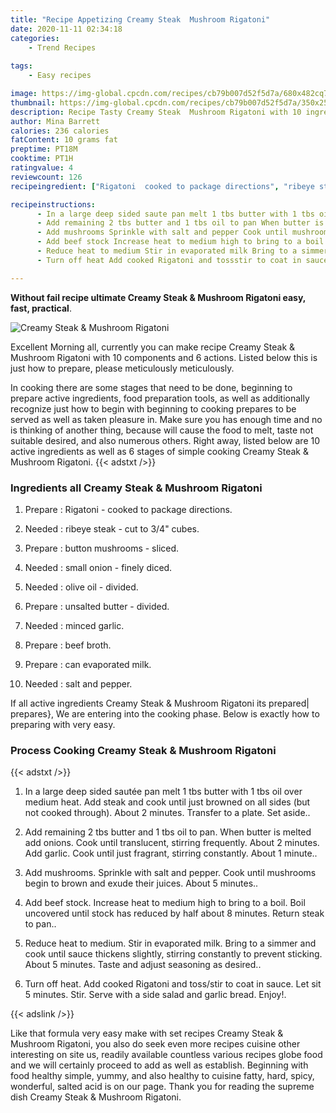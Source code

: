 ```yaml
---
title: "Recipe Appetizing Creamy Steak  Mushroom Rigatoni"
date: 2020-11-11 02:34:18
categories:
    - Trend Recipes
    
tags:
    - Easy recipes

image: https://img-global.cpcdn.com/recipes/cb79b007d52f5d7a/680x482cq70/creamy-steak-mushroom-rigatoni-recipe-main-photo.jpg
thumbnail: https://img-global.cpcdn.com/recipes/cb79b007d52f5d7a/350x250cq70/creamy-steak-mushroom-rigatoni-recipe-main-photo.jpg
description: Recipe Tasty Creamy Steak  Mushroom Rigatoni with 10 ingredients and 6 stages of easy cooking.
author: Mina Barrett
calories: 236 calories
fatContent: 10 grams fat
preptime: PT18M
cooktime: PT1H
ratingvalue: 4
reviewcount: 126
recipeingredient: ["Rigatoni  cooked to package directions", "ribeye steak  cut to 34 cubes", "button mushrooms  sliced", "small onion  finely diced", "olive oil  divided", "unsalted butter  divided", "minced garlic", "beef broth", "can evaporated milk", "salt and pepper"]

recipeinstructions: 
      - In a large deep sided saute pan melt 1 tbs butter with 1 tbs oil over medium heat Add steak and cook until just browned on all sides but not cooked through About 2 minutes Transfer to a plate Set aside 
      - Add remaining 2 tbs butter and 1 tbs oil to pan When butter is melted add onions Cook until translucent stirring frequently About 2 minutes Add garlic Cook until just fragrant stirring constantly About 1 minute 
      - Add mushrooms Sprinkle with salt and pepper Cook until mushrooms begin to brown and exude their juices About 5 minutes 
      - Add beef stock Increase heat to medium high to bring to a boil Boil uncovered until stock has reduced by half about 8 minutes Return steak to pan 
      - Reduce heat to medium Stir in evaporated milk Bring to a simmer and cook until sauce thickens slightly stirring constantly to prevent sticking About 5 minutes Taste and adjust seasoning as desired 
      - Turn off heat Add cooked Rigatoni and tossstir to coat in sauce Let sit 5 minutes Stir Serve with a side salad and garlic bread Enjoy

---
```




**Without fail recipe ultimate Creamy Steak &amp; Mushroom Rigatoni easy, fast, practical**. 


![Creamy Steak &amp; Mushroom Rigatoni](https://img-global.cpcdn.com/recipes/cb79b007d52f5d7a/680x482cq70/creamy-steak-mushroom-rigatoni-recipe-main-photo.jpg "Creamy Steak &amp; Mushroom Rigatoni")




Excellent Morning all, currently you can make recipe Creamy Steak &amp; Mushroom Rigatoni with 10 components and 6 actions. Listed below this is just how to prepare, please meticulously meticulously.

In cooking there are some stages that need to be done, beginning to prepare active ingredients, food preparation tools, as well as additionally recognize just how to begin with beginning to cooking prepares to be served as well as taken pleasure in. Make sure you has enough time and no is thinking of another thing, because will cause the food to melt, taste not suitable desired, and also numerous others. Right away, listed below are 10 active ingredients as well as 6 stages of simple cooking Creamy Steak &amp; Mushroom Rigatoni.
{{< adstxt />}}

### Ingredients all Creamy Steak &amp; Mushroom Rigatoni


1. Prepare  : Rigatoni - cooked to package directions.

1. Needed  : ribeye steak - cut to 3/4&#34; cubes.

1. Prepare  : button mushrooms - sliced.

1. Needed  : small onion - finely diced.

1. Needed  : olive oil - divided.

1. Prepare  : unsalted butter - divided.

1. Needed  : minced garlic.

1. Prepare  : beef broth.

1. Prepare  : can evaporated milk.

1. Needed  : salt and pepper.



If all active ingredients Creamy Steak &amp; Mushroom Rigatoni its prepared| prepares}, We are entering into the cooking phase. Below is exactly how to preparing with very easy.

### Process Cooking Creamy Steak &amp; Mushroom Rigatoni

{{< adstxt />}}


1. In a large deep sided sautée pan melt 1 tbs butter with 1 tbs oil over medium heat. Add steak and cook until just browned on all sides (but not cooked through). About 2 minutes. Transfer to a plate. Set aside..



1. Add remaining 2 tbs butter and 1 tbs oil to pan. When butter is melted add onions. Cook until translucent, stirring frequently. About 2 minutes. Add garlic. Cook until just fragrant, stirring constantly. About 1 minute..



1. Add mushrooms. Sprinkle with salt and pepper. Cook until mushrooms begin to brown and exude their juices. About 5 minutes..



1. Add beef stock. Increase heat to medium high to bring to a boil. Boil uncovered until stock has reduced by half about 8 minutes. Return steak to pan..



1. Reduce heat to medium. Stir in evaporated milk. Bring to a simmer and cook until sauce thickens slightly, stirring constantly to prevent sticking. About 5 minutes. Taste and adjust seasoning as desired..



1. Turn off heat. Add cooked Rigatoni and toss/stir to coat in sauce. Let sit 5 minutes. Stir. Serve with a side salad and garlic bread. Enjoy!.





{{< adslink />}}

Like that formula very easy make with set recipes Creamy Steak &amp; Mushroom Rigatoni, you also do seek even more recipes cuisine other interesting on site us, readily available countless various recipes globe food and we will certainly proceed to add as well as establish. Beginning with food healthy simple, yummy, and also healthy to cuisine fatty, hard, spicy, wonderful, salted acid is on our page. Thank you for reading the supreme dish Creamy Steak &amp; Mushroom Rigatoni.
